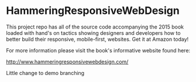 HammeringResponsiveWebDesign
============================

This project repo has all of the source code accompanying the 2015 book loaded with hand's on tactics showing designers and developers how to better build their responsive, mobile-first, websites. Get it at Amazon today!

For more information please visit the book's informative website found here:

http://www.hammeringresponsivewebdesign.com/

Little change to demo branching
